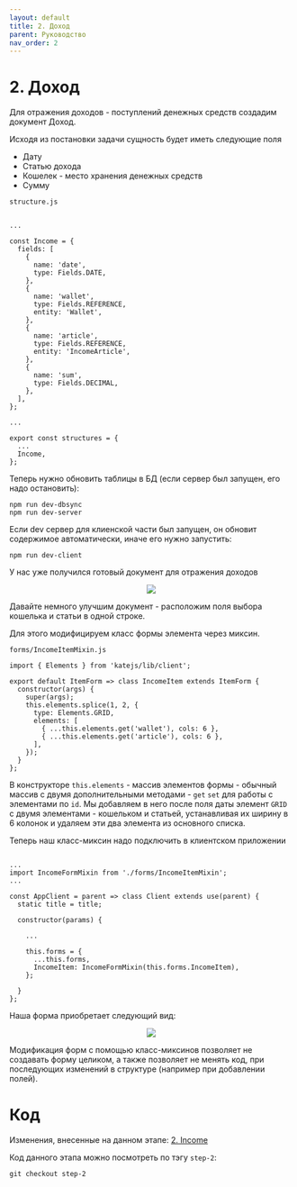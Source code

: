 ```yaml
---
layout: default
title: 2. Доход
parent: Руководство
nav_order: 2
---
```


# 2. Доход

Для отражения доходов - поступлений денежных средств создадим документ Доход.

Исходя из постановки задачи сущность будет иметь следующие поля
- Дату
- Статью дохода
- Кошелек - место хранения денежных средств
- Сумму

`structure.js`
````

...

const Income = {
  fields: [
    {
      name: 'date',
      type: Fields.DATE,
    },
    {
      name: 'wallet',
      type: Fields.REFERENCE,
      entity: 'Wallet',
    },
    {
      name: 'article',
      type: Fields.REFERENCE,
      entity: 'IncomeArticle',
    },
    {
      name: 'sum',
      type: Fields.DECIMAL,
    },
  ],
};

...

export const structures = {
  ...
  Income,
};

````

Теперь нужно обновить таблицы в БД (если сервер был запущен, его надо остановить):
````
npm run dev-dbsync
npm run dev-server
````
Если dev сервер для клиенской части был запущен, он обновит содержимое автоматически,
иначе его нужно запустить:
````
npm run dev-client
````

У нас уже получился готовый документ для отражения доходов
<p align="center">
  <img src="https://github.com/romannep/katejs-docs/raw/master/docs/assets/img/income_1.png">
</p>

Давайте немного улучшим документ - расположим поля выбора кошелька и статьи в одной строке.

Для этого модифицируем класс формы элемента через миксин.

`forms/IncomeItemMixin.js`
````
import { Elements } from 'katejs/lib/client';

export default ItemForm => class IncomeItem extends ItemForm {
  constructor(args) {
    super(args);
    this.elements.splice(1, 2, {
      type: Elements.GRID,
      elements: [
        { ...this.elements.get('wallet'), cols: 6 },
        { ...this.elements.get('article'), cols: 6 },
      ],
    });
  }
};
````
В конструкторе `this.elements` - массив элементов формы - обычный массив 
с двумя дополнительными методами - `get` `set` для работы с элементами по `id`.
Мы добавляем в него после поля даты
элемент `GRID` с двумя элементами - кошельком и статьей, 
устанавливая их ширину в 6 колонок и удаляем эти два элемента из основного списка.

Теперь наш класс-миксин надо подключить в клиентском приложении
````

...
import IncomeFormMixin from './forms/IncomeItemMixin';
...

const AppClient = parent => class Client extends use(parent) {
  static title = title;

  constructor(params) {
    
    ...

    this.forms = {
      ...this.forms,
      IncomeItem: IncomeFormMixin(this.forms.IncomeItem),
    };

  }
};
````

Наша форма приобретает следующий вид:
<p align="center">
  <img src="https://github.com/romannep/katejs-docs/raw/master/docs/assets/img/income_2.png">
</p>

Модификация форм с помощью класс-миксинов позволяет не создавать форму целиком,
а также позволяет не менять код, при последующих изменений в структуре 
(например при добавлении полей).

# Код

Изменения, внесенные на данном этапе: [2. Income](https://github.com/romannep/katejs-tutorial/commit/265dd44bbe34aa59780d4756346e38dc88a00f35)

Код данного этапа можно посмотреть по тэгу `step-2`:
````
git checkout step-2
````
